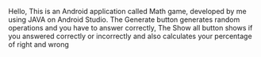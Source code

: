 Hello,
This is an Android application called Math game, developed by me using JAVA on Android Studio. 
The Generate button generates random operations and you have to answer correctly,
The Show all button shows if you answered correctly or incorrectly and also calculates your percentage of right and wrong
